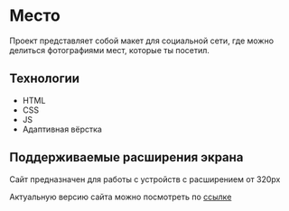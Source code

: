 # Место
Проект представляет собой макет для социальной сети, где можно делиться фотографиями мест, которые ты посетил.

## Технологии
* HTML
* CSS
* JS
* Адаптивная вёрстка

## Поддерживаемые расширения экрана
Сайт предназначен для работы с устройств с расширением от 320px

Актуальную версию сайта можно посмотреть по [ссылке](https://alinasmirnova.github.io/mesto/)